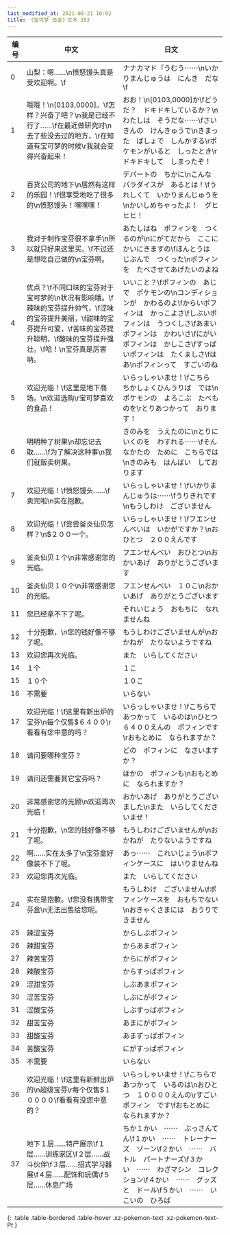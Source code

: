 ```yaml
---
last_modified_at: 2021-08-21 16:02
title: 《宝可梦 白金》文本 153
---
```

| 编号 | 中文 | 日文 |
| ---- | ---- | ---- |
| 0 | 山梨：嗯……\n愤怒馒头真是受欢迎啊。\f | ナナカマド『うむう⋯⋯\nいかりまんじゅうは　にんき　だな\f |
| 1 | 哦哦！\n[0103,0000]。\f怎样？兴奋了吧？\n我是已经不行了……\f在最近做研究时\n去了些没去过的地方，\r在知道有宝可梦的时候\r我就会变得兴奋起来！ | おお！\n[0103,0000]か\fどうだ？　ドキドキしているか？\nわたしは　そうだな⋯⋯\fさいきんの　けんきゅうで\nきまった　ばしょで　しんかする\rポケモンがいると　しったとき\rドキドキして　しまったぞ！ |
| 2 | 百货公司的地下\n居然有这样的乐园！\f很享受地吃了很多的\n愤怒馒头！嘿嘿嘿！ | デパートの　ちかに\nこんな　パラダイスが　あるとは！\fうれしくて　いかりまんじゅうを\nかいしめちゃったよ！　グヒヒヒ！ |
| 3 | 我对于制作宝芬很不拿手\n所以就只好来这里买。\f不过还是想吃自己做的\n宝芬啊。 | あたしはね　ポフィンを　つくるのが\nにがてだから　ここに　かいにきますの\fほんとうは　じぶんで　つくった\nポフィンを　たべさせてあげたいのよね |
| 4 | 优点？\f不同口味的宝芬对于宝可梦的\n状况有影响哦。\f辣味的宝芬提升帅气，\f涩味的宝芬提升美丽，\f甜味的宝芬提升可爱，\f苦味的宝芬提升聪明，\f酸味的宝芬提升强壮。\f哈！\n宝芬真是厉害呐。 | いいこと？\fポフィンの　あじで　ポケモンの\nコンディションが　かわるのよ\fからいポフィンは　かっこよさ\fしぶいポフィンは　うつくしさ\fあまいポフィンは　かわいさ\fにがいポフィンは　かしこさ\fすっぱいポフィンは　たくましさ\fはあ\nポフィンって　すごいのね |
| 5 | 欢迎光临！\f这里是地下商场。\n欢迎选购\r宝可梦喜欢的食品！ | いらっしゃいませ！\fこちら　ちかしょくひんうりば　では\nポケモンの　よろこぶ　たべものを\rとりあつかって　おります！ |
| 6 | 明明种了树果\n却忘记去取……\f为了解决这种事\n我们就贩卖树果。 | きのみを　うえたのに\nとりにいくのを　わすれる⋯⋯\fそんなかたの　ために　こちらでは\nきのみも　はんばい　しております |
| 7 | 欢迎光临！\f愤怒馒头……\f卖完啦\n实在抱歉。 | いらっしゃいませ！\fいかりまんじゅうは⋯⋯\fうりきれです\nもうしわけ　ございません |
| 8 | 欢迎光临！\f尝尝釜炎仙贝怎样？\n$２００一个。 | いらっしゃいませ！\fフエンせんべいは　いかがですか？\nおひとつ　２００えんです |
| 9 | 釜炎仙贝１个\n非常感谢您的光临。 | フエンせんべい　おひとつ\nおかいあげ　ありがとうございます |
| 10 | 釜炎仙贝１０个\n非常感谢您的光临。 | フエンせんべい　１０こ\nおかいあげ　ありがとうございます |
| 11 | 您已经拿不下了呢。 | それいじょう　おもちに　なれませんね |
| 12 | 十分抱歉，\n您的钱好像不够了呢。 | もうしわけございませんが\nおかねが　たりないようですね |
| 13 | 欢迎您再次光临。 | また　いらしてください |
| 14 | １个 | １こ |
| 15 | １０个 | １０こ |
| 16 | 不需要 | いらない |
| 17 | 欢迎光临！\f这里有新出炉的宝芬\n每个仅售$６４００\r看看有您中意的吗？ | いらっしゃいませ！\fこちらで　あつかって　いるのは\nひとつ　６４００えんの　ポフィンです\rおもとめに　なられますか？ |
| 18 | 请问要哪种宝芬？ | どの　ポフィンに　なさいますか？ |
| 19 | 请问还需要其它宝芬吗？ | ほかの　ポフィンも\nおもとめに　なられますか？ |
| 20 | 非常感谢您的光顾\n欢迎再次光临！ | おかいあげ　ありがとうございました\nまた　いらしてくださいませ！ |
| 21 | 十分抱歉，\n您的钱好像不够了呢。 | もうしわけございませんが\nおかねが　たりないようですね |
| 22 | 啊……实在太多了\n宝芬盒好像装不下了呢。 | あっ⋯⋯　これいじょう\nポフィンケースに　はいりませんね |
| 23 | 欢迎您再次光临。 | また　いらしてください |
| 24 | 实在是抱歉。\f您没有携带宝芬盒\n无法出售给您呢。 | もうしわけ　ございません\fポフィンケースを　おもちでない\nおきゃくさまには　おうりできません |
| 25 | 辣涩宝芬 | からしぶポフィン |
| 26 | 辣甜宝芬 | からあまポフィン |
| 27 | 辣苦宝芬 | からにがポフィン |
| 28 | 辣酸宝芬 | からすっぱポフィン |
| 29 | 涩甜宝芬 | しぶあまポフィン |
| 30 | 涩苦宝芬 | しぶにがポフィン |
| 31 | 涩酸宝芬 | しぶすっばポフィン |
| 32 | 甜苦宝芬 | あまにがポフィン |
| 33 | 甜酸宝芬 | あまずっぱポフィン |
| 34 | 苦酸宝芬 | にがすっぱポフィン |
| 35 | 不需要 | いらない |
| 36 | 欢迎光临！\f这里有新鲜出炉的\n超级宝芬\r每个仅售$１００００\f看看有没您中意的？ | いらっしゃいませ！\fこちらで　あつかって　いるのは\nおひとつ　１００００えんの\rすごいポフィン　です\fおもとめに　なられますか？ |
| 37 | 地下１层……特产展示\f１层……训练家区\f２层……战斗伙伴\f３层……招式学习器展\f４层……配饰和玩偶\f５层……休息广场 | ちか１かい　⋯⋯　ぶっさんてん\f１かい　⋯⋯　トレーナーズ　ゾーン\f２かい　⋯⋯　バトル　パートナーズ\f３かい　⋯⋯　わざマシン　コレクション\f４かい　⋯⋯　グッズと　ドール\f５かい　⋯⋯　いこいの　ひろば |
{: .table .table-bordered .table-hover .xz-pokemon-text .xz-pokemon-text-Pt }